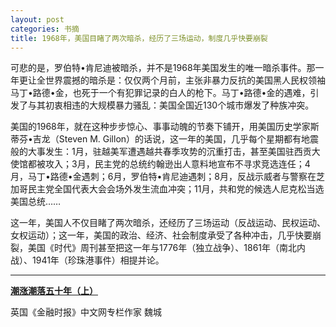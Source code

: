 ```yaml
---
layout: post
categories: 书摘
title: 1968年，美国目睹了两次暗杀，经历了三场运动，制度几乎快要崩裂
---
```


可悲的是，罗伯特•肯尼迪被暗杀，并不是1968年美国发生的唯一暗杀事件。那一年更让全世界震撼的暗杀是：仅仅两个月前，主张非暴力反抗的美国黑人民权领袖马丁•路德•金，也死于一个有犯罪记录的白人的枪下。马丁•路德•金的遇难，引发了与其初衷相违的大规模暴力骚乱：美国全国近130个城市爆发了种族冲突。

美国的1968年，就在这种步步惊心、事事动魄的节奏下铺开，用美国历史学家斯蒂芬•吉龙（Steven M. Gillon）的话说，这一年的美国，几乎每个星期都有地震般的大事发生：1月，驻越美军遭遇越共春季攻势的沉重打击，甚至美国驻西贡大使馆都被攻入；3月，民主党的总统约翰逊出人意料地宣布不寻求竞选连任；4月，马丁•路德•金遇刺；6月，罗伯特•肯尼迪遇刺；8月，反战示威者与警察在芝加哥民主党全国代表大会会场外发生流血冲突；11月，共和党的候选人尼克松当选美国总统……

这一年，美国人不仅目睹了两次暗杀，还经历了三场运动（反战运动、民权运动、女权运动）；这一年，美国的政治、经济、社会制度承受了各种冲击，几乎快要崩裂，美国《时代》周刊甚至把这一年与1776年（独立战争）、1861年（南北内战）、1941年（珍珠港事件）相提并论。

---

**[潮涨潮落五十年（上）](http://www.ftchinese.com/story/001076653)**

英国《金融时报》中文网专栏作家 魏城



